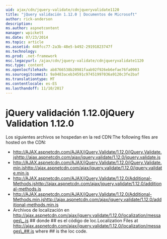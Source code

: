 ```yaml
---
uid: ajax/cdn/jquery-validate/cdnjqueryvalidate1120
title: "jQuery validación 1.12.0 | Documentos de Microsoft"
author: rick-anderson
description: 
ms.author: aspnetcontent
manager: wpickett
ms.date: 07/23/2014
ms.topic: article
ms.assetid: 440fcc77-2a3b-48e5-b492-29191823747f
ms.technology: 
ms.prod: .net-framework
msc.legacyurl: /ajax/cdn/jquery-validate/cdnjqueryvalidate1120
msc.type: content
ms.openlocfilehash: ab8766538b20981faab92f926eb6efae76fa0903
ms.sourcegitcommit: 9a9483aceb34591c97451997036a9120c3fe2baf
ms.translationtype: MT
ms.contentlocale: es-ES
ms.lasthandoff: 11/10/2017
---
```

<a name="jquery-validation-1120"></a><span data-ttu-id="2f99b-102">jQuery validación 1.12.0</span><span class="sxs-lookup"><span data-stu-id="2f99b-102">jQuery Validation 1.12.0</span></span>
====================
<span data-ttu-id="2f99b-103">Los siguientes archivos se hospedan en la red CDN:</span><span class="sxs-lookup"><span data-stu-id="2f99b-103">The following files are hosted on the CDN:</span></span>

- <span data-ttu-id="2f99b-104">http://AJAX.aspnetcdn.com/AJAX/jQuery.Validate/1.12.0/jQuery.Validate.js</span><span class="sxs-lookup"><span data-stu-id="2f99b-104">http://ajax.aspnetcdn.com/ajax/jquery.validate/1.12.0/jquery.validate.js</span></span>
- <span data-ttu-id="2f99b-105">http://AJAX.aspnetcdn.com/AJAX/jQuery.Validate/1.12.0/jQuery.Validate.min.js</span><span class="sxs-lookup"><span data-stu-id="2f99b-105">http://ajax.aspnetcdn.com/ajax/jquery.validate/1.12.0/jquery.validate.min.js</span></span>
- <span data-ttu-id="2f99b-106">http://AJAX.aspnetcdn.com/AJAX/jQuery.Validate/1.12.0/Additional-Methods.js</span><span class="sxs-lookup"><span data-stu-id="2f99b-106">http://ajax.aspnetcdn.com/ajax/jquery.validate/1.12.0/additional-methods.js</span></span>
- <span data-ttu-id="2f99b-107">http://AJAX.aspnetcdn.com/AJAX/jQuery.Validate/1.12.0/Additional-Methods.min.js</span><span class="sxs-lookup"><span data-stu-id="2f99b-107">http://ajax.aspnetcdn.com/ajax/jquery.validate/1.12.0/additional-methods.min.js</span></span>
- <span data-ttu-id="2f99b-108">Archivos de localización en http://ajax.aspnetcdn.com/ajax/jquery.validate/1.12.0/localization/messages\_.js ## donde ## es el código de loc.</span><span class="sxs-lookup"><span data-stu-id="2f99b-108">Localization Files at http://ajax.aspnetcdn.com/ajax/jquery.validate/1.12.0/localization/messages\_##.js where ## is the loc code.</span></span>

